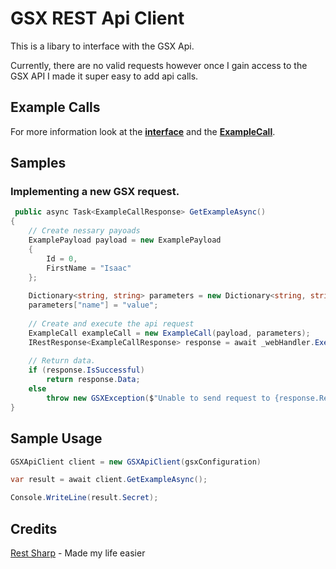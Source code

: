 # GSX REST Api Client
This is a libary to interface with the GSX Api.

Currently, there are no valid requests however once I gain access to the GSX API I made it super easy to add api calls.

## Example Calls
For more information look at the **[interface](/GSXApi/GSXApi/Interfaces/IApiCall.cs)** and the **[ExampleCall](/GSXApi/GSXApi/ApiCalls/ExampleCall.cs)**.

## Samples

### Implementing a new GSX request.  
```cs
 public async Task<ExampleCallResponse> GetExampleAsync()
{
    // Create nessary payoads
    ExamplePayload payload = new ExamplePayload
    {
        Id = 0,
        FirstName = "Isaac"
    };
    
    Dictionary<string, string> parameters = new Dictionary<string, string>();
    parameters["name"] = "value"; 
    
    // Create and execute the api request
    ExampleCall exampleCall = new ExampleCall(payload, parameters);
    IRestResponse<ExampleCallResponse> response = await _webHandler.ExecuteAsync<ExampleCallResponse>(exampleCall);
    
    // Return data.
    if (response.IsSuccessful)
        return response.Data;
    else
        throw new GSXException($"Unable to send request to {response.ResponseUri}", response.ErrorException);
}
```


## Sample Usage
```cs
GSXApiClient client = new GSXApiClient(gsxConfiguration)

var result = await client.GetExampleAsync();

Console.WriteLine(result.Secret);
```

## Credits
[Rest Sharp](https://restsharp.dev/) - Made my life easier